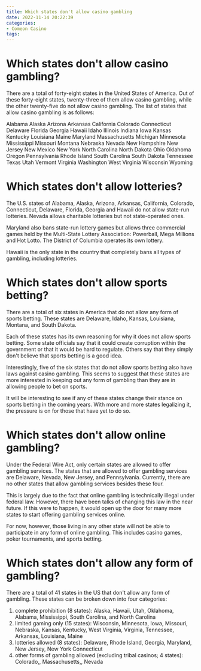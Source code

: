 ```yaml
---
title: Which states don't allow casino gambling
date: 2022-11-14 20:22:39
categories:
- Comeon Casino
tags:
---
```



#  Which states don't allow casino gambling?

There are a total of forty-eight states in the United States of America. Out of these forty-eight states, twenty-three of them allow casino gambling, while the other twenty-five do not allow casino gambling. The list of states that allow casino gambling is as follows:



Alabama
Alaska
Arizona
Arkansas
California
Colorado
Connecticut
Delaware
Florida
Georgia
Hawaii
Idaho
Illinois
Indiana
Iowa
Kansas
Kentucky
Louisiana
Maine
Maryland
Massachusetts Michigan Minnesota Mississippi Missouri Montana Nebraska Nevada New Hampshire New Jersey New Mexico New York North Carolina North Dakota Ohio Oklahoma Oregon Pennsylvania Rhode Island South Carolina South Dakota Tennessee Texas Utah Vermont Virginia Washington West Virginia Wisconsin Wyoming

#  Which states don't allow lotteries?

The U.S. states of Alabama, Alaska, Arizona, Arkansas, California, Colorado, Connecticut, Delaware, Florida, Georgia and Hawaii do not allow state-run lotteries. Nevada allows charitable lotteries but not state-operated ones.

Maryland also bans state-run lottery games but allows three commercial games held by the Multi-State Lottery Association: Powerball, Mega Millions and Hot Lotto. The District of Columbia operates its own lottery.

Hawaii is the only state in the country that completely bans all types of gambling, including lotteries.

#  Which states don't allow sports betting?

There are a total of six states in America that do not allow any form of sports betting. These states are Delaware, Idaho, Kansas, Louisiana, Montana, and South Dakota.

Each of these states has its own reasoning for why it does not allow sports betting. Some state officials say that it could create corruption within the government or that it would be hard to regulate. Others say that they simply don't believe that sports betting is a good idea.

Interestingly, five of the six states that do not allow sports betting also have laws against casino gambling. This seems to suggest that these states are more interested in keeping out any form of gambling than they are in allowing people to bet on sports.

It will be interesting to see if any of these states change their stance on sports betting in the coming years. With more and more states legalizing it, the pressure is on for those that have yet to do so.

#  Which states don't allow online gambling?

Under the Federal Wire Act, only certain states are allowed to offer gambling services. The states that are allowed to offer gambling services are Delaware, Nevada, New Jersey, and Pennsylvania. Currently, there are no other states that allow gambling services besides these four.

This is largely due to the fact that online gambling is technically illegal under federal law. However, there have been talks of changing this law in the near future. If this were to happen, it would open up the door for many more states to start offering gambling services online.

For now, however, those living in any other state will not be able to participate in any form of online gambling. This includes casino games, poker tournaments, and sports betting.

#  Which states don't allow any form of gambling?

There are a total of 41 states in the US that don't allow any form of gambling. These states can be broken down into four categories:

1) complete prohibition (8 states): Alaska, Hawaii, Utah, Oklahoma, Alabama, Mississippi, South Carolina, and North Carolina
2) limited gaming only (15 states): Wisconsin, Minnesota, Iowa, Missouri, Nebraska, Kansas, Kentucky, West Virginia, Virginia, Tennessee, Arkansas, Louisiana, Maine
3) lotteries allowed (8 states): Delaware, Rhode Island, Georgia, Maryland, New Jersey, New York Connecticut
4) other forms of gambling allowed (excluding tribal casinos; 4 states): Colorado,, Massachusetts,, Nevada
